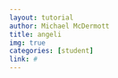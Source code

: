 ```yaml
---
layout: tutorial
author: Michael McDermott
title: angeli
img: true
categories: [student]
link: #
---
```

